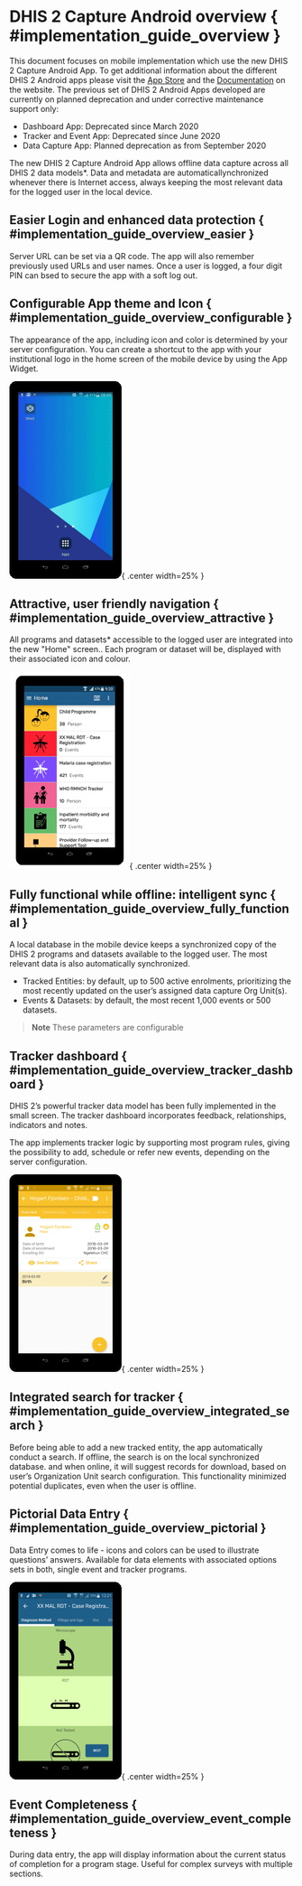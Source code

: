 # DHIS 2 Capture Android overview { #implementation_guide_overview }

This document focuses on mobile implementation which use the new DHIS 2 Capture Android App. To get additional information about the different DHIS 2 Android apps please visit the [App Store](https://www.dhis2.org/app-store) and the [Documentation](https://www.dhis2.org/android-documentation) on the website. The previous set of DHIS 2 Android Apps developed are currently on planned deprecation and under corrective maintenance support only:

* Dashboard App: Deprecated since March 2020
* Tracker and Event App: Deprecated since June 2020
* Data Capture App: Planned deprecation as from September 2020

The new DHIS 2 Capture Android App allows offline data capture across all DHIS 2 data models\*. Data and metadata are automaticallynchronized whenever there is Internet access, always keeping the most relevant data for the logged user in the local device.

## Easier Login and enhanced data protection { #implementation_guide_overview_easier }


Server URL can be set via a QR code. The app will also remember previously used URLs and user names. Once a user is logged, a four digit PIN can bsed to secure the app with a soft log out.


## Configurable App theme and Icon { #implementation_guide_overview_configurable }


The appearance of the app, including icon and color is determined by your server configuration. You can create a shortcut to the app with your institutional logo in the home screen of the mobile device by using the App Widget.

![](resources/images/implementation-guide-login.gif){ .center width=25% }

## Attractive, user friendly navigation { #implementation_guide_overview_attractive }


All programs and datasets\* accessible to the logged user are integrated into the new "Home" screen.. Each program or dataset will be, displayed with their associated icon and colour.

![](resources/images/implementation-guide-user_friendly.gif){ .center width=25% }

## Fully functional while offline: intelligent sync { #implementation_guide_overview_fully_functional }


A local database in the mobile device keeps a synchronized copy of the DHIS 2 programs and datasets available to the logged user. The most relevant data is also automatically synchronized.

* Tracked Entities: by default, up to 500 active enrolments, prioritizing the most recently updated on the user’s assigned data capture Org Unit(s).
* Events & Datasets: by default, the most recent 1,000 events or 500 datasets.

> **Note**
> These parameters are configurable

## Tracker dashboard { #implementation_guide_overview_tracker_dashboard }


DHIS 2’s powerful tracker data model has been fully implemented in the small screen. The tracker dashboard incorporates feedback, relationships, indicators and notes.

The app implements tracker logic by supporting most program rules, giving the possibility to add, schedule or refer new events, depending on the server configuration.

![](resources/images/implementation-guide-tracker_search.png){ .center width=25% }

## Integrated search for tracker { #implementation_guide_overview_integrated_search }


Before being able to add a new tracked entity, the app automatically conduct a search. If offline, the search is on the local synchronized database. and when online, it will suggest records for download, based on user’s Organization Unit search configuration. This functionality minimized potential duplicates, even when the user is offline.

## Pictorial Data Entry { #implementation_guide_overview_pictorial }


Data Entry comes to life - icons and colors can be used to illustrate questions’ answers. Available for data elements with associated options sets in both, single event and tracker programs.

![](resources/images/implementation-guide-pictorial_entry.gif){ .center width=25% }

## Event Completeness { #implementation_guide_overview_event_completeness }


During data entry, the app will display information about the current status of completion for a program stage. Useful for complex surveys with multiple sections.
